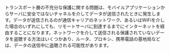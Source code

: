 
トランスポート層の不充分な保護に関する問題は、モバイルアプリケーションからサーバに安全ではないチャネルを介してデータが送信されたときに発生します。データが送信されるのが通信キャリアのネットワーク、あるいはWiFiを介した場合のいずれにしても、リモートサーバに到達するまでにインターネットを経由することになります。ネットワークを介して送信される保護されていないデータを盗聴する方法はいくつかあり、ルータ、プロキシ、携帯電話の基地局などは、データの送信中に盗聴される可能性があります。

